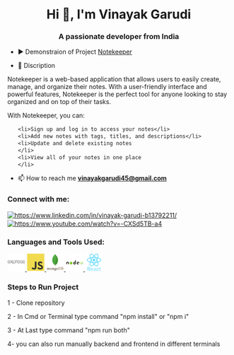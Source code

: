 <h1 align="center">Hi 👋, I'm Vinayak Garudi</h1>
<h3 align="center">A passionate developer from India</h3>

- ▶︎ Demonstraion of Project [Notekeeper](https://www.youtube.com/watch?v=-CXSd5TB-a4)

- 💬 Discription 
<p>Notekeeper is a web-based application that allows users to easily create, manage, and organize their notes. With a user-friendly interface and powerful features, Notekeeper is the perfect tool for anyone looking to stay organized and on top of their tasks.</p>
<p>With Notekeeper, you can:</p>
<ul>
    
    <li>Sign up and log in to access your notes</li>
    <li>Add new notes with tags, titles, and descriptions</li>
    <li>Update and delete existing notes
    </li>
    <li>View all of your notes in one place
    </li>
</ul>

- 📫 How to reach me **vinayakgarudi45@gmail.com**

<h3 align="left">Connect with me:</h3>
<p align="left">
<a href="https://linkedin.com/in/https://www.linkedin.com/in/vinayak-garudi-b13792211/" target="blank"><img align="center" src="https://raw.githubusercontent.com/rahuldkjain/github-profile-readme-generator/master/src/images/icons/Social/linked-in-alt.svg" alt="https://www.linkedin.com/in/vinayak-garudi-b13792211/" height="30" width="40" /></a>
<a href="https://www.youtube.com/watch?v=-CXSd5TB-a4"><img align="center" src="https://raw.githubusercontent.com/rahuldkjain/github-profile-readme-generator/master/src/images/icons/Social/youtube.svg" alt="https://www.youtube.com/watch?v=-CXSd5TB-a4" height="30" width="40" /></a>
</p>

<h3 align="left">Languages and Tools Used:</h3>
<p align="left"> <a href="https://expressjs.com" target="_blank" rel="noreferrer"> <img src="https://raw.githubusercontent.com/devicons/devicon/master/icons/express/express-original-wordmark.svg" alt="express" width="40" height="40"/> </a> <a href="https://developer.mozilla.org/en-US/docs/Web/JavaScript" target="_blank" rel="noreferrer"> <img src="https://raw.githubusercontent.com/devicons/devicon/master/icons/javascript/javascript-original.svg" alt="javascript" width="40" height="40"/> </a> <a href="https://www.mongodb.com/" target="_blank" rel="noreferrer"> <img src="https://raw.githubusercontent.com/devicons/devicon/master/icons/mongodb/mongodb-original-wordmark.svg" alt="mongodb" width="40" height="40"/> </a> <a href="https://nodejs.org" target="_blank" rel="noreferrer"> <img src="https://raw.githubusercontent.com/devicons/devicon/master/icons/nodejs/nodejs-original-wordmark.svg" alt="nodejs" width="40" height="40"/> </a> <a href="https://reactjs.org/" target="_blank" rel="noreferrer"> <img src="https://raw.githubusercontent.com/devicons/devicon/master/icons/react/react-original-wordmark.svg" alt="react" width="40" height="40"/> </a>  </p>

<h3>Steps to Run Project</h3> <p> 1 - Clone repository </p>
 <p> 2 - In Cmd or Terminal type command "npm install" or "npm i" </p>
 <p> 3 - At Last type command "npm run both" </p>
 <p> 4-  you can also run manually backend and frontend in different terminals</p>
